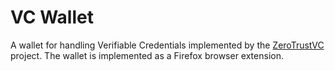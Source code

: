 # VC Wallet
A wallet for handling Verifiable Credentials implemented by the [ZeroTrustVC](https://mm.aueb.gr/projects/zerotrustvc) project. The wallet is implemented as a Firefox browser extension.